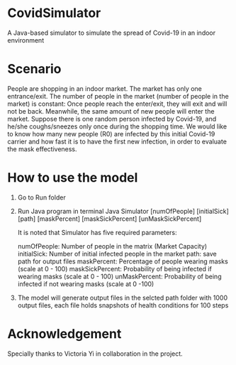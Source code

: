 # CovidSimulator
A Java-based simulator to simulate the spread of Covid-19 in an indoor environment

# Scenario
People are shopping in an indoor market. The market has only one entrance/exit. The number of people in the market (number of people in the market) is constant: Once people reach the enter/exit, they will exit and will not be back. Meanwhile, the same amount of new people will enter the market. Suppose there is one random person infected by Covid-19, and he/she coughs/sneezes only once during the shopping time. We would like to know how many new people (R0) are infected by this initial Covid-19 carrier and how fast it is to have the first new infection, in order to evaluate the mask effectiveness.

# How to use the model 
1. Go to Run folder 

2. Run Java program in terminal 
   Java Simulator [numOfPeople] [initialSick] [path] [maskPercent] [maskSickPercent] [unMaskSickPercent] 

   It is noted that Simulator has five required parameters: 

   numOfPeople: Number of people in the matrix (Market Capacity) 
   initialSick: Number of initial infected people in the market 
   path: save path for output files 
   maskPercent: Percentage of people wearing masks (scale at 0 - 100) 
   maskSickPercent: Probability of being infected if wearing masks (scale at 0 - 100) 
   unMaskPercent: Probability of being infected if not wearing masks (scale at 0 -100) 
 
3. The model will generate output files in the selcted path folder with 1000 output files, each file holds snapshots of health conditions for 100 steps

# Acknowledgement
Specially thanks to Victoria Yi in collaboration in the project.
